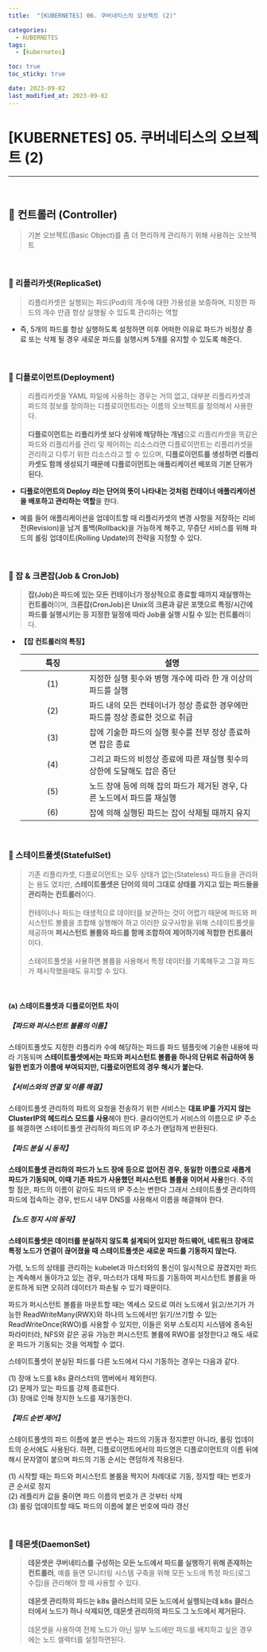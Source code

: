 ```yaml
---
title:  "[KUBERNETES] 06. 쿠버네티스의 오브젝트 (2)" 

categories:
  - KUBERNETES
tags:
  - [kubernetes]

toc: true
toc_sticky: true

date: 2023-09-02
last_modified_at: 2023-09-02
---
```

# [KUBERNETES] 05. 쿠버네티스의 오브젝트 (2)
---

<style>
table {
    font-size: 12pt;
}
table th:first-of-type {
    width: 5%;
}
table th:nth-of-type(2) {
    width: 15%;
}
table th:nth-of-type(3) {
    width: 50%;
}
table th:nth-of-type(4) {
    width: 30%;
}
</style>

<br>

## 🔔 컨트롤러 (Controller)

> 기본 오브젝트(Basic Object)를 좀 더 편리하게 관리하기 위해 사용하는 오브젝트

<br>

### 📜 리플리카셋(ReplicaSet)

> 리플리카셋은 실행되는 파드(Pod)의 개수에 대한 가용성을 보증하며, 지정한 파드의 개수 만큼 항상 실행될 수 있도록 관리하는 역할

- 즉, 5개의 파드를 항상 실행하도록 설정하면 이후 어떠한 이유로 파드가 비정상 종료 또는 삭제 될 경우 새로운 파드를 실행시켜 5개를 유지할 수 있도록 해준다.

<br>

### 📜 디플로이먼트(Deployment)

> 리플리카셋을 YAML 파일에 사용하는 경우는 거의 없고, 대부분 리플리카셋과 파드의 정보를 정의하는 디플로이먼트라는 이름의 오브젝트를 정의해서 사용한다.<br><br>
**디플로이먼트는 리플리카셋 보다 상위에 해당하는 개념**으로 리플리카셋을 똑같은 파드와 리플리카를 관리 및 제어하는 리소스라면 디플로이먼트는 리플리카셋을 관리하고 다루기 위한 리소스라고 할 수 있으며, **디플로이먼트를 생성하면 리플리카셋도 함께 생성되기 때문에 디플로이먼트는 애플리케이션 배포의 기본 단위가 된다.**

- **디플로이먼트의 Deploy 라는 단어의 뜻이 나타내는 것처럼 컨테이너 애플리케이션을 배포하고 관리하는 역할**을 한다.

- 예를 들어 애플리케이션을 업데이트할 때 리플리카셋의 변경 사항을 저장하는 리비전(Revision)을 남겨 롤백(Rollback)을 가능하게 해주고, 무증단 서비스를 위해 파드의 롤링 업데이트(Rolling Update)의 전략을 지정할 수 있다.

<br>

### 📜 잡 & 크론잡(Job & CronJob)

> **잡(Job)은 파드에 있는 모든 컨테이너가 정상적으로 종료할 때까지 재실행하는 컨트롤러**이며, **크론잡(CronJob)은 Unix의 크론과 같은 포맷으로 특정/시간에 파드를 실행시키는 등 지정한 일정에 따라 Job을 실행 시킬 수 있는 컨트롤러**이다.

- **【잡 컨트롤러의 특징】**

    |특징|설명|
    |:---:|---|
    |(1)|지정한 실행 횟수와 병행 개수에 따라 한 개 이상의 파드를 실행|
    |(2)|파드 내의 모든 컨테이너가 정상 종료한 경우에만 파드를 정상 종료한 것으로 취급|
    |(3)|잡에 기술한 파드의 실행 횟수를 전부 정상 종료하면 잡은 종료|
    |(4)|그리고 파드의 비정상 종료에 따른 재실행 횟수의 상한에 도달해도 잡은 중단|
    |(5)|노드 장애 등에 의해 잡의 파드가 제거된 경우, 다른 노드에서 파드를 재실행|
    |(6)|잡에 의해 실행된 파드는 잡이 삭제될 때까지 유지|

<br>

### 📜 스테이트풀셋(StatefulSet)

> 기존 리플리카셋, 디플로이먼트는 모두 상태가 없는(Stateless) 파드들을 관리하는 용도 였지만, **스테이트풀셋은 단어의 의미 그대로 상태를 가지고 있는 파드들을 관리하는 컨트롤러**이다. <br><br>
컨테이너나 파드는 태생적으로 데이터를 보관하는 것이 어렵기 때문에 파드와 퍼시스턴트 볼륨을 조합해 실행해야 하고 이러한 요구사항을 위해 스테이트풀셋을 제공하며 **퍼시스턴트 볼륨와 파드를 함께 조합하여 제어하기에 적합한 컨트롤러**이다. <br><br>
스테이트풀셋을 사용하면 볼륨을 사용해서 특정 데이터를 기록해두고 그걸 파드가 재시작했을때도 유지할 수 있다.

<br>

#### (a) 스테이트풀셋과 디플로이먼트 차이

##### 【파드와 퍼시스턴트 볼륨의 이름】

스테이트풀셋도 지정한 리플리카 수에 해당하는 파드를 파드 템플릿에 기술한 내용에 따라 기동되며 **스테이트풀셋에서는 파드와 퍼시스턴트 볼륨을 하나의 단위로 취급하여 동일한 번호가 이름에 부여되지만, 디플로이먼트의 경우 해시가 붙는다.**

##### 【서비스와의 연결 및 이름 해결】

스테이트풀셋 관리하의 파트의 요청을 전송하기 위한 서비스는 **대표 IP를 가지지 않는 ClusterIP의 헤드리스 모드를 사용**해야 한다. 클라이언트가 서비스의 이름으로 IP 주소를 해결하면 스테이트풀셋 관리하의 파드의 IP 주소가 랜덤하게 반환된다.

##### 【파드 분실 시 동작】

**스테이트풀셋 관리하의 파드가 노드 장애 등으로 없어진 경우, 동일한 이름으로 새롭게 파드가 기동되며, 이때 기존 파드가 사용했던 퍼시스턴트 볼륨을 이어서 사용**한다. 주의할 점은, 파드의 이름이 같아도 파드의 IP 주소는 변한다 그래서 스테이트풀셋 관리하의 파드에 접속하는 경우, 반드시 내부 DNS를 사용해서 이름을 해결해야 한다.

##### 【노드 정지 시의 동작】

**스테이트풀셋은 데이터를 분실하지 않도록 설계되어 있지만 하드웨어, 네트워크 장애로 특정 노드가 연결이 끊어졌을 때 스테이트풀셋은 새로운 파드를 기동하지 않는다.** 

가령, 노드의 상태를 관리하는 kubelet과 마스터와의 통신이 일시적으로 끊겼지만 파드는 계속해서 돌아가고 있는 경우, 마스터가 대체 파드를 기동하여 퍼시스턴트 볼륨을 마운트하게 되면 오히려 데이터가 파손될 수 있기 때문이다.

파드가 퍼시스턴트 볼륨을 마운트할 때는 엑세스 모드로 여러 노드에서 읽고/쓰기가 가능한 ReadWriteMany(RWX)와 하나의 노드에서만 읽기/쓰기할 수 있는 ReadWriteOnce(RWO)를 사용할 수 있지만, 이들은 외부 스토리지 시스템에 종속된 파라미터라, NFS와 같은 공유 가능한 퍼시스턴트 볼륨에 RWO를 설정한다고 해도 새로운 파드가 기동되는 것을 억제할 수 없다.

스테이트풀셋이 분실된 파드를 다른 노드에서 다시 기동하는 경우는 다음과 같다.

(1) 장애 노드를 k8s 클러스터의 맴버에서 제외한다.<br>
(2) 문제가 있는 파드를 강제 종료한다.<br>
(3) 장애로 인해 정지한 노드를 재기동한다.

##### 【파드 순번 제어】

스테이트풀셋의 파드 이름에 붙은 번수는 파드의 기동과 정지뿐만 아니라, 롤링 업데이트의 순서에도 사용된다. 하편, 디플로이먼트에서의 파드명은 디플로이먼트의 이름 뒤에 해시 문자열이 붙으며 파드의 기동 순서는 랜덤하게 적용된다.

(1) 시작할 때는 파드와 퍼시스턴트 볼륨을 짝지어 차례대로 기동, 정지할 때는 번호가 큰 순서로 정지 <br>
(2) 레플리카 값을 줄이면 파드 이름의 번호가 큰 것부터 삭제 <br>
(3) 롤링 업데이트할 때도 파드의 이름에 붙은 번호에 따라 갱신 

<br>

### 📜 데몬셋(DaemonSet)

> **데몬셋은 쿠버네티스를 구성하는 모든 노드에서 파드를 실행하기 위해 존재하는 컨트롤러**, 예를 들면 모니터링 시스템 구축을 위해 모든 노드에 특정 파드(로그 수집)을 관리해야 할 때 사용할 수 있다. <br><br>
**데몬셋 관리하의 파드는 k8s 클러스터의 모든 노드에서 실행되는데 k8s 클러스터에서 노드가 하나 삭제되면, 데몬셋 관리하의 파드도 그 노드에서 제거된다.**<br><br>
데몬셋을 사용하여 전체 노드가 아닌 일부 노드에만 파드를 배치하고 싶은 경우에는 노드 셀렉터를 설정하면된다.

<br>